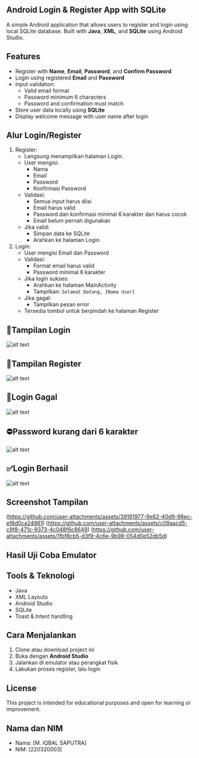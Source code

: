 ## Android Login & Register App with SQLite
A simple Android application that allows users to register and login using local SQLite database. Built with **Java**, **XML**, and **SQLite** using Android Studio.

## Features
- Register with **Name**, **Email**, **Password**, and **Confirm Password**
- Login using registered **Email** and **Password**
- Input validation:
  - Valid email format
  - Password minimum 6 characters
  - Password and confirmation must match
- Store user data locally using **SQLite**
- Display welcome message with user name after login

## Alur Login/Register
1. Register:
   - Langsung menampilkan halaman Login.
   - User mengisi:
     - Nama
     - Email
     - Password
     - Konfirmasi Password
   - Validasi:
     - Semua input harus diisi
     - Email harus valid
     - Password dan konfirmasi minimal 6 karakter dan harus cocok
     - Email belum pernah digunakan
   - Jika valid:
     - Simpan data ke SQLite
     - Arahkan ke halaman Login  
2. Login:
   - User mengisi Email dan Password
   - Validasi:
     - Format email harus valid
     - Password minimal 6 karakter
   - Jika login sukses:
     - Arahkan ke halaman MainActivity
     - Tampilkan: `Selamat Datang, [Nama User]`
   - Jika gagal:
     - Tampilkan pesan error
   - Tersedia tombol untuk berpindah ke halaman Register
## 📱Tampilan Login 
![alt text](https://github.com/renld22/Pemograman4-UMB/blob/master/pictures/login.png?raw=true)
## 📲Tampilan Register
![alt text](https://github.com/user-attachments/assets/39181977-9e62-40d9-98ec-ef8d0ca24961?raw=true)
## 📵Login Gagal
![alt text](https://github.com/renld22/Pemograman4-UMB/blob/master/pictures/login%20gagal.png?raw=true)
## ⛔Password kurang dari 6 karakter
![alt text](https://github.com/renld22/Pemograman4-UMB/blob/master/pictures/password%20kurang.png?raw=true)
## ✅Login Berhasil
![alt text](https://github.com/renld22/Pemograman4-UMB/blob/master/pictures/login%20berhasil.png?raw=true)
## Screenshot Tampilan
(https://github.com/user-attachments/assets/39181977-9e62-40d9-98ec-ef8d0ca24961)
(https://github.com/user-attachments/assets/c09aacd5-c9f8-471c-9373-4c048f6c8649)
(https://github.com/user-attachments/assets/1fbf8cb5-d3f9-4c6e-9b98-054d0e52db5d)

## Hasil Uji Coba Emulator


## Tools & Teknologi
- Java
- XML Layouts
- Android Studio
- SQLite
- Toast & Intent handling

## Cara Menjalankan
1. Clone atau download project ini
2. Buka dengan **Android Studio**
3. Jalankan di emulator atau perangkat fisik
4. Lakukan proses register, lalu login

## License
This project is intended for educational purposes and open for learning or improvement.

## Nama dan NIM
- Nama: [M. IQBAL SAPUTRA]  
- NIM: [220320003]
